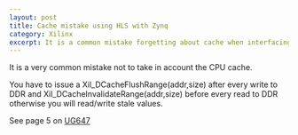 ```yaml
---
layout: post
title: Cache mistake using HLS with Zynq
category: Xilinx
excerpt: It is a common mistake forgetting about cache when interfacing Zynq and HLS IP
---
```


It is a very common mistake not to take in account the CPU cache. <br>

You have to issue a Xil_DCacheFlushRange(addr,size) after every write to DDR and Xil_DCacheInvalidateRange(addr,size) before every read to DDR otherwise you will read/write stale values. <br>

See page 5 on <a href="https://www.xilinx.com/support/documentation/sw_manuals/xilinx2015_2/oslib_rm.pdf">UG647</a> <br>
